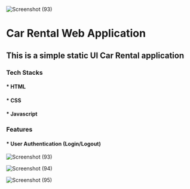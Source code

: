 
![Screenshot (93)](https://user-images.githubusercontent.com/102857782/231246326-ccb8e879-ef0f-4e48-bff9-6fc9506a9934.png)

# Car Rental Web Application

## This is a simple static UI Car Rental application

### Tech Stacks
#### * HTML
#### * CSS
#### * Javascript

### Features

#### * User Authentication (Login/Logout)

![Screenshot (93)](https://user-images.githubusercontent.com/102857782/231246684-32004353-ee84-488b-af3c-3cd2ce4d5f2f.png)



![Screenshot (94)](https://user-images.githubusercontent.com/102857782/231246703-c6070705-8d5d-419c-9f2c-4ef37e005177.png)


![Screenshot (95)](https://user-images.githubusercontent.com/102857782/231246736-6e30226c-f75d-401f-a5dd-4c00538171fb.png)
